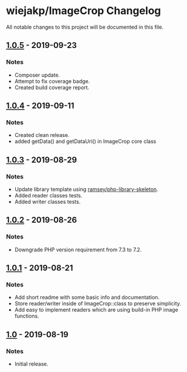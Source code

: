 # wiejakp/ImageCrop Changelog

All notable changes to this project will be documented in this file.


## [1.0.5] - 2019-09-23

### Notes

* Composer update.
* Attempt to fix coverage badge.
* Created build coverage report.


## [1.0.4] - 2019-09-11

### Notes

* Created clean release.
* added getData() and getDataUri() in ImageCrop core class


## [1.0.3] - 2019-08-29

### Notes

* Update library template using [ramsey/php-library-skeleton](ramsey/php-library-skeleton).
* Added reader classes tests.
* Added writer classes tests.


## [1.0.2] - 2019-08-26

### Notes

* Downgrade PHP version requirement from 7.3 to 7.2.


## [1.0.1] - 2019-08-21

### Notes

* Add short readme with some basic info and documentation.
* Store reader/writer inside of ImageCrop::class to preserve simplicity.
* Add easy to implement readers which are using build-in PHP image functions.


## [1.0] - 2019-08-19

### Notes

* Initial release.


[1.0.5]: https://github.com/wiejakp/ImageCrop/releases/tag/v1.0.5
[1.0.4]: https://github.com/wiejakp/ImageCrop/releases/tag/v1.0.4
[1.0.3]: https://github.com/wiejakp/ImageCrop/releases/tag/v1.0.3
[1.0.2]: https://github.com/wiejakp/ImageCrop/releases/tag/v1.0.2
[1.0.1]: https://github.com/wiejakp/ImageCrop/releases/tag/v1.0.1
[1.0]: https://github.com/wiejakp/ImageCrop/releases/tag/v1.0
